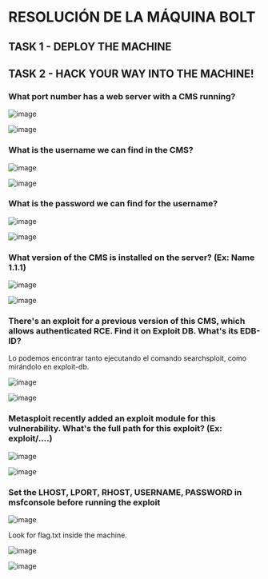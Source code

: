 # RESOLUCIÓN DE LA MÁQUINA BOLT

## TASK 1 - DEPLOY THE MACHINE

## TASK 2 - HACK YOUR WAY INTO THE MACHINE! 

### What port number has a web server with a CMS running?

![image](https://github.com/user-attachments/assets/100f9273-3478-4be7-b478-2fc747945cf0)

![image](https://github.com/user-attachments/assets/72a6ba2f-d6c6-4f48-8caf-16447ed7a794)

### What is the username we can find in the CMS?

![image](https://github.com/user-attachments/assets/a4ecc347-7565-4afa-b23a-bae03dfeac66)

![image](https://github.com/user-attachments/assets/3a6c31a6-469f-499c-a3d8-8e4a3c15306f)

### What is the password we can find for the username?

![image](https://github.com/user-attachments/assets/7698ce2d-f485-48b5-b14e-1a95161507b9)

![image](https://github.com/user-attachments/assets/87cebe65-61ec-4434-b010-dced8b4a2856)

### What version of the CMS is installed on the server? (Ex: Name 1.1.1)

![image](https://github.com/user-attachments/assets/c3bec665-3c8c-46e1-badd-2224b05440d0)

![image](https://github.com/user-attachments/assets/a139c986-3304-4926-9c37-5b2bb6139d54)

### There's an exploit for a previous version of this CMS, which allows authenticated RCE. Find it on Exploit DB. What's its EDB-ID?

Lo podemos encontrar tanto ejecutando el comando searchsploit, como mirándolo en exploit-db.

![image](https://github.com/user-attachments/assets/3fbda149-49f0-43ae-b720-ec1a6799556b)

![image](https://github.com/user-attachments/assets/2eee89fd-c207-4a9c-83fd-0a6f8ccab508)

### Metasploit recently added an exploit module for this vulnerability. What's the full path for this exploit? (Ex: exploit/....)

![image](https://github.com/user-attachments/assets/14cb87bd-1334-4b82-a6c7-4c1c163913eb)

![image](https://github.com/user-attachments/assets/dfb42b7d-67c0-48a6-8139-4768552f4eb6)

### Set the LHOST, LPORT, RHOST, USERNAME, PASSWORD in msfconsole before running the exploit

![image](https://github.com/user-attachments/assets/6dd7716c-332f-4414-8654-a92df8a2f320)

Look for flag.txt inside the machine.

![image](https://github.com/user-attachments/assets/13b2ed1f-6955-4e95-9986-193c0fd5f748)

![image](https://github.com/user-attachments/assets/57bcd9ed-d9e1-43c7-abc1-97245360ed59)




